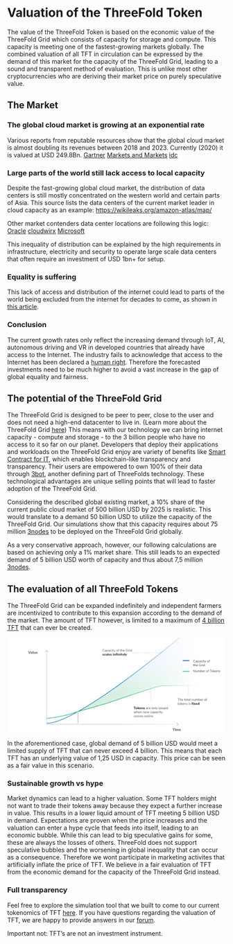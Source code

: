 # Valuation of the ThreeFold Token

The value of the ThreeFold Token is based on the economic value of the ThreeFold Grid which consists of capacity for storage and compute. This capacity is meeting one of the fastest-growing markets globally. The combined valuation of all TFT in circulation can be expressed by the demand of this market for the capacity of the ThreeFold Grid, leading to a sound and transparent method of evaluation. This is unlike most other cryptocurrencies who are deriving their market price on purely speculative value. 


## The Market
### The global cloud market is growing at an exponential rate

Various reports from reputable resources show that the global cloud market is almost doubling its revenues between 2018 and 2023. Currently (2020) it is valued at USD 249.8Bn.
[Gartner](https://www.gartner.com/en/newsroom/press-releases/2019-04-02-gartner-forecasts-worldwide-public-cloud-revenue-to-g
)
[Markets and Markets](https://www.marketsandmarkets.com/Market-Reports/cloud-computing-market-234.html)
[idc](https://www.idc.com/getdoc.jsp?containerId=prUS45340719
)

### Large parts of the world still lack access to local capacity

Despite the fast-growing global cloud market, the distribution of data centers is still mostly concentrated on the western world and certain parts of Asia.
This source lists the data centers of the current market leader in cloud capacity as an example: 
https://wikileaks.org/amazon-atlas/map/

Other market contenders data center locations are following this logic:
[Oracle](https://blogs.oracle.com/cloud-infrastructure/oracle-launches-four-new-cloud-regions-across-four-continents?source=:ex:nc:::RC_WWMK180119P00044:NewDataCenters&SC=:ex:nc:::RC_WWMK180119P00044:NewDataCenters&pcode=WWMK180119P00044)
[cloudwirx](https://www.cloudwirx.com/datacenters)
[Microsoft](https://yellowduckguy.wordpress.com/2018/03/15/microsoft-worldwide-data-center-locations/)

This inequality of distribution can be explained by the high requirements in infrastructure, electricity and security to operate large scale data centers that often require an investment of USD 1bn+ for setup.


### Equality is suffering
This lack of access and distribution of the internet could lead to parts of the world being excluded from the internet for decades to come, as shown in [this article](https://www.theguardian.com/technology/2019/jan/10/universal-internet-access-unlikely-until-2050-experts-say-lack-skills-investment-slow-growth). 

### Conclusion
The current growth rates only reflect the increasing demand through IoT, AI, autonomous driving and VR in developed countries that already have access to the Internet. The industry fails to acknowledge that access to the Internet has been declared a [human right](https://www2.ohchr.org/english/bodies/hrcouncil/docs/17session/A.HRC.17.27_en.pdf). Therefore the forecasted investments need to be much higher to avoid a vast increase in the gap of global equality and fairness.


## The potential of the ThreeFold Grid
The ThreeFold Grid is designed to be peer to peer, close to the user and does not need a high-end datacenter to live in. (Learn more about the ThreeFold Grid  [here](\grid\grid.md))
This means with our technology we can bring internet capacity - compute and storage - to the 3 billion people who have no access to it so far on our planet.
Developers that deploy their applications and workloads on the ThreeFold Grid enjoy are variety of benefits like [Smart Contract for IT](capacity_layer.md), which enables blockchain-like transparency and transparency. Their users are empowered to own 100% of their data through [3bot](info_threefold\src\3bot),  another defining part of ThreeFolds technology.
These technological advantages are unique selling points that will lead to faster adoption of the ThreeFold Grid.

Considering the described global existing market, a 10% share of the current public cloud market of 500 billion USD by 2025 is realistic. 
This would translate to a demand 50 billion USD to utilize the capacity of the ThreeFold Grid. Our simulations show that this capacity requires about 75 million [3nodes](grid\types_of_capacity.md) to be deployed on the ThreeFold Grid globally. 

As a very conservative approach, however, our following calculations are based on achieving only a 1% market share. This still leads to an expected demand of 5 billion USD worth of capacity and thus about 7,5 million [3nodes](grid\types_of_capacity.md).

## The evaluation of all ThreeFold Tokens

The ThreeFold Grid can be expanded indefinitely and independent farmers are incentivized to contribute to this expansion according to the demand of the market.
The amount of TFT however, is limited to a maximum of [4 billion TFT](token\token_limitedsupply.md) that can ever be created. 

![](./img/token_issuance_economy1.png)

In the aforementioned case, global demand of 5 billion USD would meet a limited supply of TFT that can never exceed 4 billion. This means that each TFT has an underlying value of 1,25 USD in capacity. This price can be seen as a fair value in this scenario. 


### Sustainable growth vs hype
Market dynamics can lead to a higher valuation. Some TFT holders might not want to trade their tokens away because they expect a further increase in value. This results in a lower liquid amount of TFT meeting 5 billion USD in demand. Expectations are proven when the price increases and the valuation can enter a hype cycle that feeds into itself, leading to an economic bubble.
While this can lead to big speculative gains for some, these are always the losses of others. ThreeFold does not support speculative bubbles and the worsening in global inequality that can occur as a consequence. Therefore we wont participate in marketing activites that artificially inflate the price of TFT.
We believe in a fair evaluation of TFT from the economic demand for the capacity of the ThreeFold Grid instead.


### Full transparency
Feel free to explore the simulation tool that we built to come to our current tokenomics of TFT [here](https://sdk3.threefold.io/#/simulator_install).
If you have questions regarding the valuation of TFT, we are happy to provide answers in our [forum](https://forum.threefold.io/c/threefold-token/22).


Important not: TFT’s are not an investment instrument.
